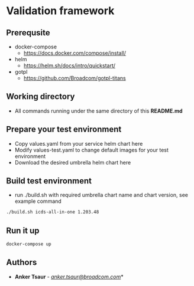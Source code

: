 # Validation framework

## Prerequsite
* docker-compose
  * https://docs.docker.com/compose/install/
* helm
  * https://helm.sh/docs/intro/quickstart/
* gotpl
  * https://github.com/Broadcom/gotpl-titans

## Working directory
* All commands running under the same directory of this **README.md**

## Prepare your test environment
* Copy values.yaml from your service helm chart here
* Modify values-test.yaml to change default images for your test environment
* Download the desired umbrella helm chart here
  
## Build test environment
* run ./build.sh with required umbrella chart name and chart version, see example command
```bash
./build.sh icds-all-in-one 1.203.48
```

## Run it up
```bash
docker-compose up
```
## Authors

* **Anker Tsaur** - *anker.tsaur@broadcom.com**

